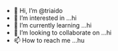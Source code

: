 - 👋 Hi, I’m @triaido
- 👀 I’m interested in ...hi
- 🌱 I’m currently learning ...hi
- 💞️ I’m looking to collaborate on ...hi
- 📫 How to reach me ...hu

<!---
triaido/triaido is a ✨ special ✨ repository because its `README.md` (this file) appears on your GitHub profile.
You can click the Preview link to take a look at your changes.
--->
